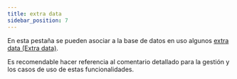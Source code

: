 ```yaml
---
title: extra data
sidebar_position: 7
---
```


En esta pestaña se pueden asociar a la base de datos en uso algunos [extra data (Extra data)](/docs/configurations/utility/extra-data/extradata/new-extradata).

Es recomendable hacer referencia al comentario detallado para la gestión y los casos de uso de estas funcionalidades.